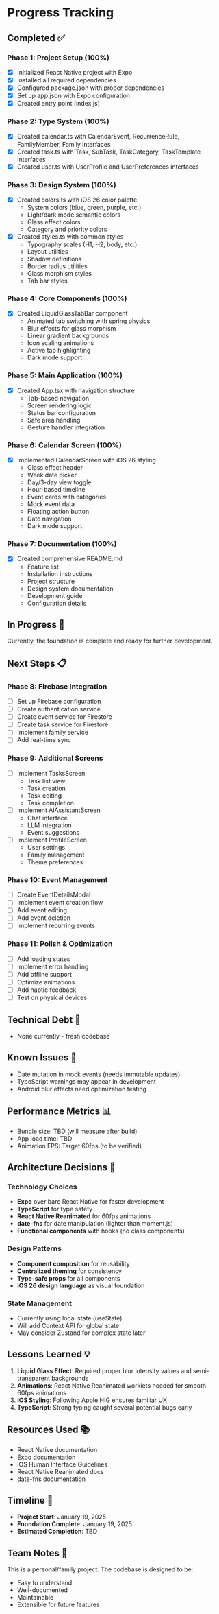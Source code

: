 # Progress Tracking

## Completed ✅

### Phase 1: Project Setup (100%)
- [x] Initialized React Native project with Expo
- [x] Installed all required dependencies
- [x] Configured package.json with proper dependencies
- [x] Set up app.json with Expo configuration
- [x] Created entry point (index.js)

### Phase 2: Type System (100%)
- [x] Created calendar.ts with CalendarEvent, RecurrenceRule, FamilyMember, Family interfaces
- [x] Created task.ts with Task, SubTask, TaskCategory, TaskTemplate interfaces
- [x] Created user.ts with UserProfile and UserPreferences interfaces

### Phase 3: Design System (100%)
- [x] Created colors.ts with iOS 26 color palette
  - System colors (blue, green, purple, etc.)
  - Light/dark mode semantic colors
  - Glass effect colors
  - Category and priority colors
- [x] Created styles.ts with common styles
  - Typography scales (H1, H2, body, etc.)
  - Layout utilities
  - Shadow definitions
  - Border radius utilities
  - Glass morphism styles
  - Tab bar styles

### Phase 4: Core Components (100%)
- [x] Created LiquidGlassTabBar component
  - Animated tab switching with spring physics
  - Blur effects for glass morphism
  - Linear gradient backgrounds
  - Icon scaling animations
  - Active tab highlighting
  - Dark mode support

### Phase 5: Main Application (100%)
- [x] Created App.tsx with navigation structure
  - Tab-based navigation
  - Screen rendering logic
  - Status bar configuration
  - Safe area handling
  - Gesture handler integration

### Phase 6: Calendar Screen (100%)
- [x] Implemented CalendarScreen with iOS 26 styling
  - Glass effect header
  - Week date picker
  - Day/3-day view toggle
  - Hour-based timeline
  - Event cards with categories
  - Mock event data
  - Floating action button
  - Date navigation
  - Dark mode support

### Phase 7: Documentation (100%)
- [x] Created comprehensive README.md
  - Feature list
  - Installation instructions
  - Project structure
  - Design system documentation
  - Development guide
  - Configuration details

## In Progress 🚧

Currently, the foundation is complete and ready for further development.

## Next Steps 📋

### Phase 8: Firebase Integration
- [ ] Set up Firebase configuration
- [ ] Create authentication service
- [ ] Create event service for Firestore
- [ ] Create task service for Firestore
- [ ] Implement family service
- [ ] Add real-time sync

### Phase 9: Additional Screens
- [ ] Implement TasksScreen
  - Task list view
  - Task creation
  - Task editing
  - Task completion
- [ ] Implement AIAssistantScreen
  - Chat interface
  - LLM integration
  - Event suggestions
- [ ] Implement ProfileScreen
  - User settings
  - Family management
  - Theme preferences

### Phase 10: Event Management
- [ ] Create EventDetailsModal
- [ ] Implement event creation flow
- [ ] Add event editing
- [ ] Add event deletion
- [ ] Implement recurring events

### Phase 11: Polish & Optimization
- [ ] Add loading states
- [ ] Implement error handling
- [ ] Add offline support
- [ ] Optimize animations
- [ ] Add haptic feedback
- [ ] Test on physical devices

## Technical Debt 🔧

- None currently - fresh codebase

## Known Issues 🐛

- Date mutation in mock events (needs immutable updates)
- TypeScript warnings may appear in development
- Android blur effects need optimization testing

## Performance Metrics 📊

- Bundle size: TBD (will measure after build)
- App load time: TBD
- Animation FPS: Target 60fps (to be verified)

## Architecture Decisions 📐

### Technology Choices
- **Expo** over bare React Native for faster development
- **TypeScript** for type safety
- **React Native Reanimated** for 60fps animations
- **date-fns** for date manipulation (lighter than moment.js)
- **Functional components** with hooks (no class components)

### Design Patterns
- **Component composition** for reusability
- **Centralized theming** for consistency
- **Type-safe props** for all components
- **iOS 26 design language** as visual foundation

### State Management
- Currently using local state (useState)
- Will add Context API for global state
- May consider Zustand for complex state later

## Lessons Learned 💡

1. **Liquid Glass Effect**: Required proper blur intensity values and semi-transparent backgrounds
2. **Animations**: React Native Reanimated worklets needed for smooth 60fps animations
3. **iOS Styling**: Following Apple HIG ensures familiar UX
4. **TypeScript**: Strong typing caught several potential bugs early

## Resources Used 📚

- React Native documentation
- Expo documentation  
- iOS Human Interface Guidelines
- React Native Reanimated docs
- date-fns documentation

## Timeline 📅

- **Project Start**: January 19, 2025
- **Foundation Complete**: January 19, 2025
- **Estimated Completion**: TBD

## Team Notes 👥

This is a personal/family project. The codebase is designed to be:
- Easy to understand
- Well-documented
- Maintainable
- Extensible for future features
